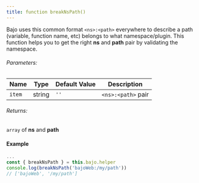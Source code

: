 ```yaml
---
title: function breakNsPath()
---
```


Bajo uses this common format ```<ns>:<path>``` everywhere to describe a path (variable, function name, etc) belongs to what namespace/plugin. This function helps you to get the right **ns** and **path** pair by validating the namespace.

###### Parameters:

| Name | Type | Default Value | Description |
| ---- | ---- | ------------- | ----------- |
| ```item``` | string | ```''``` | ```<ns>:<path>``` pair |

###### Returns:

```array``` of **ns** and **path**

#### Example

```javascript
...
const { breakNsPath } = this.bajo.helper
console.log(breakNsPath('bajoWeb:/my/path'))
// ['bajoWeb', '/my/path']
```
